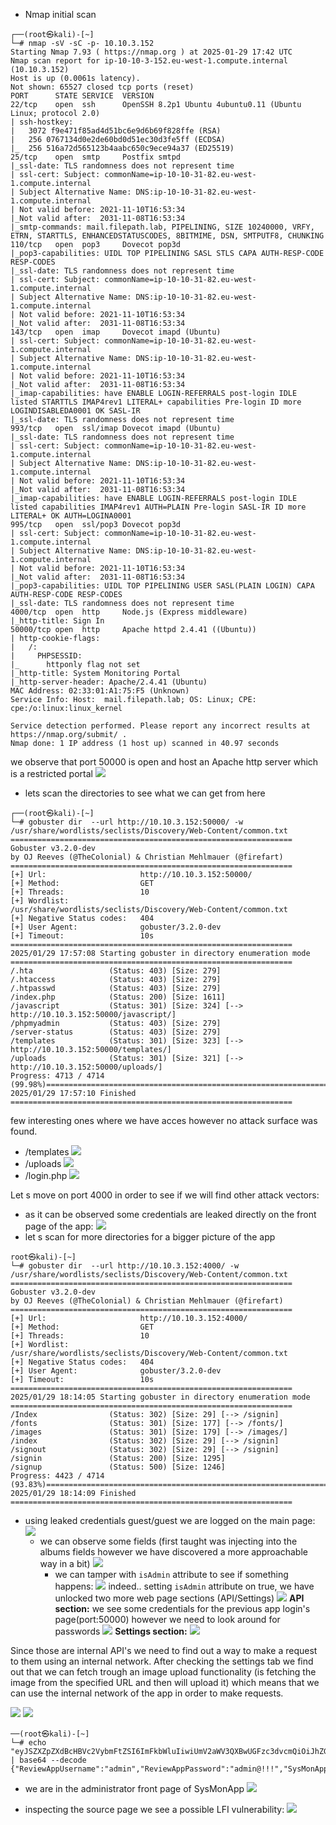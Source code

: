 
- Nmap initial scan 
```shell
┌──(root㉿kali)-[~]
└─# nmap -sV -sC -p- 10.10.3.152
Starting Nmap 7.93 ( https://nmap.org ) at 2025-01-29 17:42 UTC
Nmap scan report for ip-10-10-3-152.eu-west-1.compute.internal (10.10.3.152)
Host is up (0.0061s latency).
Not shown: 65527 closed tcp ports (reset)
PORT      STATE SERVICE  VERSION
22/tcp    open  ssh      OpenSSH 8.2p1 Ubuntu 4ubuntu0.11 (Ubuntu Linux; protocol 2.0)
| ssh-hostkey: 
|   3072 f9e471f85ad4d51bc6e9d6b69f828ffe (RSA)
|   256 0767134d0e2de60bd0d51ec30d3fe5ff (ECDSA)
|_  256 516a72d565123b4aabc650c9ece94a37 (ED25519)
25/tcp    open  smtp     Postfix smtpd
|_ssl-date: TLS randomness does not represent time
| ssl-cert: Subject: commonName=ip-10-10-31-82.eu-west-1.compute.internal
| Subject Alternative Name: DNS:ip-10-10-31-82.eu-west-1.compute.internal
| Not valid before: 2021-11-10T16:53:34
|_Not valid after:  2031-11-08T16:53:34
|_smtp-commands: mail.filepath.lab, PIPELINING, SIZE 10240000, VRFY, ETRN, STARTTLS, ENHANCEDSTATUSCODES, 8BITMIME, DSN, SMTPUTF8, CHUNKING
110/tcp   open  pop3     Dovecot pop3d
|_pop3-capabilities: UIDL TOP PIPELINING SASL STLS CAPA AUTH-RESP-CODE RESP-CODES
|_ssl-date: TLS randomness does not represent time
| ssl-cert: Subject: commonName=ip-10-10-31-82.eu-west-1.compute.internal
| Subject Alternative Name: DNS:ip-10-10-31-82.eu-west-1.compute.internal
| Not valid before: 2021-11-10T16:53:34
|_Not valid after:  2031-11-08T16:53:34
143/tcp   open  imap     Dovecot imapd (Ubuntu)
| ssl-cert: Subject: commonName=ip-10-10-31-82.eu-west-1.compute.internal
| Subject Alternative Name: DNS:ip-10-10-31-82.eu-west-1.compute.internal
| Not valid before: 2021-11-10T16:53:34
|_Not valid after:  2031-11-08T16:53:34
|_imap-capabilities: have ENABLE LOGIN-REFERRALS post-login IDLE listed STARTTLS IMAP4rev1 LITERAL+ capabilities Pre-login ID more LOGINDISABLEDA0001 OK SASL-IR
|_ssl-date: TLS randomness does not represent time
993/tcp   open  ssl/imap Dovecot imapd (Ubuntu)
|_ssl-date: TLS randomness does not represent time
| ssl-cert: Subject: commonName=ip-10-10-31-82.eu-west-1.compute.internal
| Subject Alternative Name: DNS:ip-10-10-31-82.eu-west-1.compute.internal
| Not valid before: 2021-11-10T16:53:34
|_Not valid after:  2031-11-08T16:53:34
|_imap-capabilities: have ENABLE LOGIN-REFERRALS post-login IDLE listed capabilities IMAP4rev1 AUTH=PLAIN Pre-login SASL-IR ID more LITERAL+ OK AUTH=LOGINA0001
995/tcp   open  ssl/pop3 Dovecot pop3d
| ssl-cert: Subject: commonName=ip-10-10-31-82.eu-west-1.compute.internal
| Subject Alternative Name: DNS:ip-10-10-31-82.eu-west-1.compute.internal
| Not valid before: 2021-11-10T16:53:34
|_Not valid after:  2031-11-08T16:53:34
|_pop3-capabilities: UIDL TOP PIPELINING USER SASL(PLAIN LOGIN) CAPA AUTH-RESP-CODE RESP-CODES
|_ssl-date: TLS randomness does not represent time
4000/tcp  open  http     Node.js (Express middleware)
|_http-title: Sign In
50000/tcp open  http     Apache httpd 2.4.41 ((Ubuntu))
| http-cookie-flags: 
|   /: 
|     PHPSESSID: 
|_      httponly flag not set
|_http-title: System Monitoring Portal
|_http-server-header: Apache/2.4.41 (Ubuntu)
MAC Address: 02:33:01:A1:75:F5 (Unknown)
Service Info: Host:  mail.filepath.lab; OS: Linux; CPE: cpe:/o:linux:linux_kernel

Service detection performed. Please report any incorrect results at https://nmap.org/submit/ .
Nmap done: 1 IP address (1 host up) scanned in 40.97 seconds

```

we observe that port 50000 is open and host an Apache http server which is a restricted portal
	![](Pasted%20image%2020250129195558.png)

- lets scan the directories to see what we can get from here
``` shell
┌──(root㉿kali)-[~]
└─# gobuster dir  --url http://10.10.3.152:50000/ -w /usr/share/wordlists/seclists/Discovery/Web-Content/common.txt
===============================================================
Gobuster v3.2.0-dev
by OJ Reeves (@TheColonial) & Christian Mehlmauer (@firefart)
===============================================================
[+] Url:                     http://10.10.3.152:50000/
[+] Method:                  GET
[+] Threads:                 10
[+] Wordlist:                /usr/share/wordlists/seclists/Discovery/Web-Content/common.txt
[+] Negative Status codes:   404
[+] User Agent:              gobuster/3.2.0-dev
[+] Timeout:                 10s
===============================================================
2025/01/29 17:57:08 Starting gobuster in directory enumeration mode
===============================================================
/.hta                 (Status: 403) [Size: 279]
/.htaccess            (Status: 403) [Size: 279]
/.htpasswd            (Status: 403) [Size: 279]
/index.php            (Status: 200) [Size: 1611]
/javascript           (Status: 301) [Size: 324] [--> http://10.10.3.152:50000/javascript/]
/phpmyadmin           (Status: 403) [Size: 279]
/server-status        (Status: 403) [Size: 279]
/templates            (Status: 301) [Size: 323] [--> http://10.10.3.152:50000/templates/]
/uploads              (Status: 301) [Size: 321] [--> http://10.10.3.152:50000/uploads/]
Progress: 4713 / 4714 (99.98%)===============================================================
2025/01/29 17:57:10 Finished
===============================================================
```

few interesting ones where we have acces however no attack surface was found.
- /templates
	![](Pasted%20image%2020250129200125.png)
- /uploads
	![](Pasted%20image%2020250129200141.png)
- /login.php
	![](Pasted%20image%2020250129201230.png)

 Let s move on port 4000 in order to see if we will find other attack vectors:
  - as it can be observed some credentials are leaked directly on the front page of the app:
	![](Pasted%20image%2020250129201345.png)
- let s scan for more directories for a bigger picture of the app
```shell
root㉿kali)-[~]
└─# gobuster dir  --url http://10.10.3.152:4000/ -w /usr/share/wordlists/seclists/Discovery/Web-Content/common.txt
===============================================================
Gobuster v3.2.0-dev
by OJ Reeves (@TheColonial) & Christian Mehlmauer (@firefart)
===============================================================
[+] Url:                     http://10.10.3.152:4000/
[+] Method:                  GET
[+] Threads:                 10
[+] Wordlist:                /usr/share/wordlists/seclists/Discovery/Web-Content/common.txt
[+] Negative Status codes:   404
[+] User Agent:              gobuster/3.2.0-dev
[+] Timeout:                 10s
===============================================================
2025/01/29 18:14:05 Starting gobuster in directory enumeration mode
===============================================================
/Index                (Status: 302) [Size: 29] [--> /signin]
/fonts                (Status: 301) [Size: 177] [--> /fonts/]
/images               (Status: 301) [Size: 179] [--> /images/]
/index                (Status: 302) [Size: 29] [--> /signin]
/signout              (Status: 302) [Size: 29] [--> /signin]
/signin               (Status: 200) [Size: 1295]
/signup               (Status: 500) [Size: 1246]
Progress: 4423 / 4714 (93.83%)===============================================================
2025/01/29 18:14:09 Finished
===============================================================
```

- using leaked credentials guest/guest we are logged on the main page:
  ![](Pasted%20image%2020250129201706.png)
  - we can observe some fields (first taught was injecting into the albums fields however we have discovered a more approachable way in a bit)
	![](Pasted%20image%2020250129201840.png)
	- we can tamper with `isAdmin` attribute to see if something happens:
	![](Pasted%20image%2020250129202237.png)
indeed.. setting `isAdmin` attribute on true, we have unlocked two more web page sections (API/Settings)
	![](Pasted%20image%2020250129202305.png)
	**API section:**
		 we see some credentials for the previous app login's page(port:50000) however we need to look around for passwords
	![](Pasted%20image%2020250129202632.png)
	**Settings section:**
	![](Pasted%20image%2020250129221306.png)

Since those are internal API's we need to find out a way to make a request to them using an internal network. After checking the settings tab we find out that we can fetch trough an image upload functionality (is fetching the image from the specified URL and then will upload it) which means that we can use the internal network of the app in order to make requests.

![](Pasted%20image%2020250129221819.png)
	![](Pasted%20image%2020250129222023.png)
```shell
──(root㉿kali)-[~]
└─# echo "eyJSZXZpZXdBcHBVc2VybmFtZSI6ImFkbWluIiwiUmV2aWV3QXBwUGFzc3dvcmQiOiJhZG1pbkAhISEiLCJTeXNNb25BcHBVc2VybmFtZSI6ImFkbWluaXN0cmF0b3IiLCJTeXNNb25BcHBQYXNzd29yZCI6IlMkOSRxazZkIyoqTFFVIn0=" | base64 --decode
{"ReviewAppUsername":"admin","ReviewAppPassword":"admin@!!!","SysMonAppUsername":"administrator","SysMonAppPassword":"S$9$qk6d#**LQU"}       
```

- we are in the administrator front page of SysMonApp
	![](Pasted%20image%2020250129222303.png)

- inspecting the source page we see a possible LFI vulnerability:
	![](Pasted%20image%2020250129222533.png)
	
	